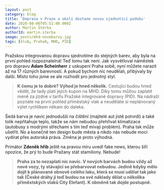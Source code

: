 ```yaml
---
layout: post
category: blog
title: 'Doprava v Praze a okolí dostane novou sjednotící podobu'
date: 2020-08-06T05:51:00.000Z
author: Martin Štěrba
authorId: martin.sterba
image: posts/mhd-novebarvy.jpg
tags: [klub, Praha8, MHD, PID]
---
```



Pražskou integrovanou dopravu sjednotíme do stejných barev, aby byla na první pohled rozpoznatelná! Teď tomu tak není. Jak vysvětloval náměstek pro dopravu **Adam Scheinherr** z uskupení Praha sobě, nyní můžete narazit až na 17 různých barevností. A pokud bychom nic neudělali, přibývaly by další. Místo toho jsme se ale rozhodli pro jednotný styl.

> **K čemu je to dobré? Výhod je hned několik.** Cestující budou hned vědět, že tady platí jejich kupon na MHD. Díky tomu můžou zaplatit méně za jízdné v tarifu Pražské integrované dopravy (PID). Na nádraží poznáte na první pohled příměstský vlak a neuděláte si neplánovaný výlet rychlíkem někam do daleka.

Šedá barva je navíc jednodušší na čištění (majitelé aut jistě potvrdí) a také tolik nepřitahuje teplo, takže se nám nebudou přehřívat klimatizace (autobusy s modrými střechami s tím teď mívají problém). Praha tak může ušetřit. No a konečně ten design bude města a nikdo nás nebude moci vydírat přes autorská práva. Změna je proto výhodná.

Primátor **Zdeněk hřib** ještě na pravou míru uvedl fake news, kterou šíří opozice, že prý to bude Pražany stát stamiliony. Nebude! 

> **Praha za to nezaplatí nic navíc. V nových barvách budou vždy až nové vozy, ty stávající se přebarvovat nebudou. Jedině kdyby mělo dojít k plánované obnově celého laku, která se musí udělat tak jako tak (České dráhy ji teď budou na své náklady dělat u několika příměstských vlaků City Elefant). K obměně tak dojde postupně.**

